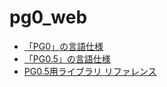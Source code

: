 # pg0_web

- [「PG0」の言語仕様](https://nakka.com/soft/pg0/pg0.txt.html)
- [「PG0.5」の言語仕様](https://nakka.com/soft/pg0/pg0.5.txt.html)
- [PG0.5用ライブラリ リファレンス](https://nakka.com/soft/pg0/pg0.5_lib.html)
